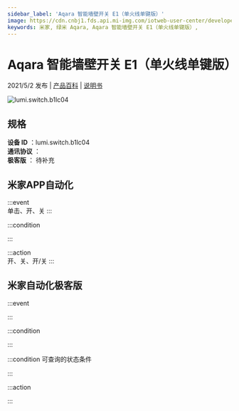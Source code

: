 ```yaml
---
sidebar_label: 'Aqara 智能墙壁开关 E1（单火线单键版）'
image: https://cdn.cnbj1.fds.api.mi-img.com/iotweb-user-center/developer_1679048995552FkNRZEUL.png?GalaxyAccessKeyId=AKVGLQWBOVIRQ3XLEW&Expires=9223372036854775807&Signature=EFZ7ImywtWZR3HAEPcsWUwWitZ0=
keywords: 米家, 绿米 Aqara, Aqara 智能墙壁开关 E1（单火线单键版）, 
---
```

# Aqara 智能墙壁开关 E1（单火线单键版）

2021/5/2 发布 | [产品百科](https://home.mi.com/webapp/content/baike/product/index.html?model=lumi.switch.b1lc04/) | [说明书](https://home.mi.com/views/introduction.html?model=lumi.switch.b1lc04&region=cn)

![lumi.switch.b1lc04](https://cdn.cnbj1.fds.api.mi-img.com/iotweb-user-center/developer_1679048995552FkNRZEUL.png?GalaxyAccessKeyId=AKVGLQWBOVIRQ3XLEW&Expires=9223372036854775807&Signature=EFZ7ImywtWZR3HAEPcsWUwWitZ0=)

## 规格  
> 
**设备 ID** ：lumi.switch.b1lc04  
**通讯协议** ：  
**极客版**  ： 待补充 


## 米家APP自动化  

:::event  
单击、开、关
:::

:::condition  

:::

:::action   
开、关、开/关
:::

## 米家自动化极客版  

:::event  

:::

:::condition  

:::

:::condition 可查询的状态条件  

:::

:::action  

:::

        
